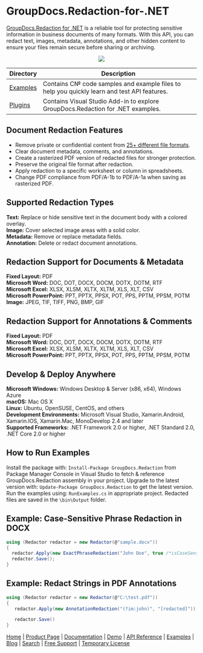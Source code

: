 # GroupDocs.Redaction-for-.NET

[GroupDocs.Redaction for .NET](https://products.groupdocs.com/redaction/net) is a reliable tool for protecting sensitive information in business documents of many formats. With this API, you can redact text, images, metadata, annotations, and other hidden content to ensure your files remain secure before sharing or archiving. 

<p align="center">
  <a title="Download complete GroupDocs.Redaction for .NET source code" href="https://github.com/groupdocs-redaction/GroupDocs.Redaction-for-.NET/archive/master.zip">
	<img src="https://raw.github.com/AsposeExamples/java-examples-dashboard/master/images/downloadZip-Button-Large.png" />
  </a>
</p>

Directory | Description
--------- | -----------
[Examples](https://github.com/groupdocs-redaction/GroupDocs.Redaction-for-.NET/tree/master/Examples)  | Contains С№ code samples and example files to help you quickly learn and test API features. 
[Plugins](https://github.com/groupdocs-redaction/GroupDocs.Redaction-for-.NET/tree/master/Plugins/GroupDocsRedactionVSPlugin) | Contains Visual Studio Add-in to explore GroupDocs.Redaction for .NET examples.

## Document Redaction Features

- Remove private or confidential content from [25+ different file formats](https://docs.groupdocs.com/redaction/net/supported-document-formats).
- Clear document metadata, comments, and annotations.
- Create a rasterized PDF version of redacted files for stronger protection.
- Preserve the original file format after redaction.
- Apply redaction to a specific worksheet or column in spreadsheets.
- Change PDF compliance from PDF/A-1b to PDF/A-1a when saving as rasterized PDF.

## Supported Redaction Types

**Text:** Replace or hide sensitive text in the document body with a colored overlay.\
**Image:** Cover selected image areas with a solid color.\
**Metadata:** Remove or replace metadata fields.\
**Annotation:** Delete or redact document annotations.

## Redaction Support for Documents & Metadata

**Fixed Layout:** PDF\
**Microsoft Word:** DOC, DOT, DOCX, DOCM, DOTX, DOTM, RTF\
**Microsoft Excel:** XLSX, XLSM, XLTX, XLTM, XLS, XLT, CSV\
**Microsoft PowerPoint:** PPT, PPTX, PPSX, POT, PPS, PPTM, PPSM, POTM\
**Image:** JPEG, TIF, TIFF, PNG, BMP, GIF

## Redaction Support for Annotations & Comments

**Fixed Layout:** PDF\
**Microsoft Word:** DOC, DOT, DOCX, DOCM, DOTX, DOTM, RTF\
**Microsoft Excel:** XLSX, XLSM, XLTX, XLTM, XLS, XLT, CSV\
**Microsoft PowerPoint:** PPT, PPTX, PPSX, POT, PPS, PPTM, PPSM, POTM

## Develop & Deploy Anywhere

**Microsoft Windows:** Windows Desktop & Server (x86, x64), Windows Azure\
**macOS:** Mac OS X\
**Linux:** Ubuntu, OpenSUSE, CentOS, and others\
**Development Environments:** Microsoft Visual Studio, Xamarin.Android, Xamarin.IOS, Xamarin.Mac, MonoDevelop 2.4 and later\
**Supported Frameworks:** .NET Framework 2.0 or higher, .NET Standard 2.0, .NET Core 2.0 or higher

## How to Run Examples

Install the package with: `Install-Package GroupDocs.Redaction` from Package Manager Console in Visual Studio to fetch & reference GroupDocs.Redaction assembly in your project. 
Upgrade to the latest version with: `Update-Package GroupDocs.Redaction` to get the latest version.
Run the examples using: `RunExamples.cs` in appropriate project.
Redacted files are saved in the  `\bin\Output` folder.

## Example: Case-Sensitive Phrase Redaction in DOCX

```csharp
using (Redactor redactor = new Redactor(@"sample.docx"))
{
  redactor.Apply(new ExactPhraseRedaction("John Doe", true /*isCaseSensitive*/, new ReplacementOptions("[personal]")));
  redactor.Save();
}
```

## Example: Redact Strings in PDF Annotations

```csharp
using (Redactor redactor = new Redactor(@"C:\test.pdf"))
{
   redactor.Apply(new AnnotationRedaction("(?im:john)", "[redacted]"));

   redactor.Save()
}
```

[Home](https://www.groupdocs.com/) | [Product Page](https://products.groupdocs.com/redaction/net) | [Documentation](https://docs.groupdocs.com/redaction/net) | [Demo](https://products.groupdocs.app/redaction/family) | [API Reference](https://apireference.groupdocs.com/redaction/net) | [Examples](https://github.com/groupdocs-redaction/GroupDocs.Redaction-for-.NET) | [Blog](https://blog.groupdocs.com/category/redaction/) | [Search](https://search.groupdocs.com/) | [Free Support](https://forum.groupdocs.com/c/redaction) | [Temporary License](https://purchase.groupdocs.com/temporary-license)
